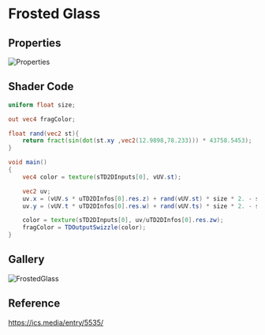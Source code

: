 # Frosted Glass

## Properties
![Properties](https://user-images.githubusercontent.com/21966381/115987270-56fb2b00-a5ef-11eb-9150-381ab2aa1c2b.jpg)

## Shader Code

```glsl
uniform float size;

out vec4 fragColor;

float rand(vec2 st){
    return fract(sin(dot(st.xy ,vec2(12.9898,78.233))) * 43758.5453);
}

void main()
{
    vec4 color = texture(sTD2DInputs[0], vUV.st);

	vec2 uv;
    uv.x = (vUV.s * uTD2DInfos[0].res.z) + rand(vUV.st) * size * 2. - size;
    uv.y = (vUV.t * uTD2DInfos[0].res.w) + rand(vUV.ts) * size * 2. - size;

    color = texture(sTD2DInputs[0], uv/uTD2DInfos[0].res.zw);
    fragColor = TDOutputSwizzle(color);
}
```

## Gallery

![FrostedGlass](https://user-images.githubusercontent.com/21966381/115664743-30ce5480-a37d-11eb-8483-4ea7755edabb.jpg)

## Reference

https://ics.media/entry/5535/
